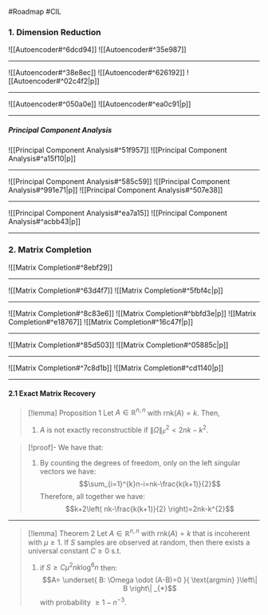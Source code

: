 #Roadmap #CIL 

### 1. Dimension Reduction

![[Autoencoder#^6dcd94]]
![[Autoencoder#^35e987]]

---
![[Autoencoder#^38e8ec]]
![[Autoencoder#^626192]]
![[Autoencoder#^02c4f2|p]]

---
![[Autoencoder#^050a0e]]
![[Autoencoder#^ea0c91|p]]

---
##### Principal Component Analysis
![[Principal Component Analysis#^51f957]]
![[Principal Component Analysis#^a15f10|p]]

---
![[Principal Component Analysis#^585c59]]
![[Principal Component Analysis#^991e71|p]]
![[Principal Component Analysis#^507e38]]

---
![[Principal Component Analysis#^ea7a15]]
![[Principal Component Analysis#^acbb43|p]]

---
### 2. Matrix Completion
![[Matrix Completion#^8ebf29]]

---
![[Matrix Completion#^63d4f7]]
![[Matrix Completion#^5fbf4c|p]]

---
![[Matrix Completion#^8c83e6]]
![[Matrix Completion#^bbfd3e|p]]
![[Matrix Completion#^e18767]]
![[Matrix Completion#^16c47f|p]]

---
![[Matrix Completion#^85d503]]
![[Matrix Completion#^05885c|p]]

---
![[Matrix Completion#^7c8d1b]]
![[Matrix Completion#^cd1140|p]]

---
#### 2.1 Exact Matrix Recovery
> [!lemma] Proposition 1
> Let $A\in \mathbb{R}^{n,n}$ with $\text{rnk}(A)=k$. Then,
> 1. $A$ is not exactly reconstructible if $\left\| \Omega \right\|^{2}_{F}< 2nk-k^{2}$.

> [!proof]-
> We have that:
> 1. By counting the degrees of freedom, only on the left singular vectors we have: $$\sum_{i=1}^{k}n-i=nk-\frac{k(k+1)}{2}$$Therefore, all together we have: $$k+2\left( nk-\frac{k(k+1)}{2} \right)=2nk-k^{2}$$

---
> [!lemma] Theorem 2
> Let $A\in \mathbb{R}^{n,n}$ with $\text{rnk}(A)=k$ that is incoherent with $\mu\geq 1$. If $S$ samples are observed at random, then there exists a universal constant $C\geq 0$ s.t. 
> 1. if $S\geq C\mu^{2}nk\log^6 n$ then: $$A= \underset{ B: \Omega \odot (A-B)=0 }{ \text{argmin} }\left\| B \right\| _{*}$$with probability $\geq 1-n^{-3}$.